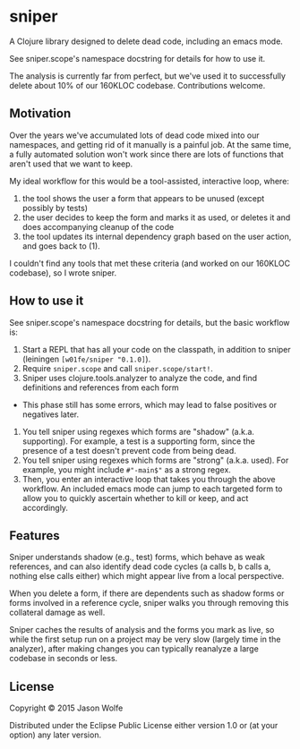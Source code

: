 # sniper

A Clojure library designed to delete dead code, including an emacs mode.

See sniper.scope's namespace docstring for details for how to use it.

The analysis is currently far from perfect, but we've used it to successfully delete about 10% of our 160KLOC codebase.  Contributions welcome.

## Motivation

Over the years we've accumulated lots of dead code mixed into our namespaces, and getting rid of it manually is a painful job.  At the same time, a fully automated solution won't work since there are lots of functions that aren't used that we want to keep.

My ideal workflow for this would be a tool-assisted, interactive loop, where:
 1. the tool shows the user a form that appears to be unused (except possibly by tests)
 2. the user decides to keep the form and marks it as used, or deletes it and does accompanying cleanup of the code
 3. the tool updates its internal dependency graph based on the user action, and goes back to (1).
 
I couldn't find any tools that met these criteria (and worked on our 160KLOC codebase), so I wrote sniper.  

## How to use it

See sniper.scope's namespace docstring for details, but the basic workflow is: 

 1. Start a REPL that has all your code on the classpath, in addition to sniper (leiningen `[w01fe/sniper "0.1.0]`).
 1. Require `sniper.scope` and call `sniper.scope/start!`. 
 1. Sniper uses clojure.tools.analyzer to analyze the code, and find definitions and references from each form
   - This phase still has some errors, which may lead to false positives or negatives later.
 1. You tell sniper using regexes which forms are "shadow" (a.k.a. supporting).  For example, a test is a supporting form, 
    since the presence of a test doesn't prevent code from being dead.  
 1. You tell sniper using regexes which forms are "strong" (a.k.a. used).  For example, you might include `#"-main$"` as 
    a strong regex.  
 1. Then, you enter an interactive loop that takes you through the above workflow.  An included emacs mode can jump to each targeted form to allow you to quickly ascertain whether to kill or keep, and act accordingly.
 
## Features

Sniper understands shadow (e.g., test) forms, which behave as weak references, and can also identify dead code cycles (a calls b, b calls a, nothing else calls either) which might appear live from a local perspective.  

When you delete a form, if there are dependents such as shadow forms or forms involved in a reference cycle, sniper walks you through removing this collateral damage as well.  
 
Sniper caches the results of analysis and the forms you mark as live, so while the first setup run on a project may be very slow (largely time in the analyzer), after making changes you can typically reanalyze a large codebase in seconds or less.  

## License

Copyright © 2015 Jason Wolfe

Distributed under the Eclipse Public License either version 1.0 or (at
your option) any later version.
